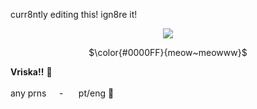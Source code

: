 
curr8ntly editing this! ign8re it!

<p align="center">
  <img src="[https://64.media.tumblr.com/6c5aede09381092b5a72a5a40de490da/84077746d488129a-cd/s400x600/e81cc486e1143b3335ed76a74537911c42fc2834.pnj](https://dividers.crd.co/assets/images/gallery10/1f2408b3.gif?v=05d33f91)">
<p align="center">
$\color{#0000FF}{meow~meowww}$
  
  <b>Vriska!!</b> 🐋
<br><br>any prns⠀⠀-⠀⠀ pt/eng 🐎
  
